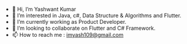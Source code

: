 - 👋 Hi, I’m Yashwant Kumar
- 👀 I’m interested in Java, c#, Data Structure & Algorithms and Flutter.
- 🌱 I’m currently working as Product Developer.
- 💞️ I’m looking to collaborate on Flutter and C# Framework.
- 📫 How to reach me : imyash109@gmail.com

<!---
itsyashh/itsyashh is a ✨ special ✨ repository because its `README.md` (this file) appears on your GitHub profile.
You can click the Preview link to take a look at your changes.
--->
